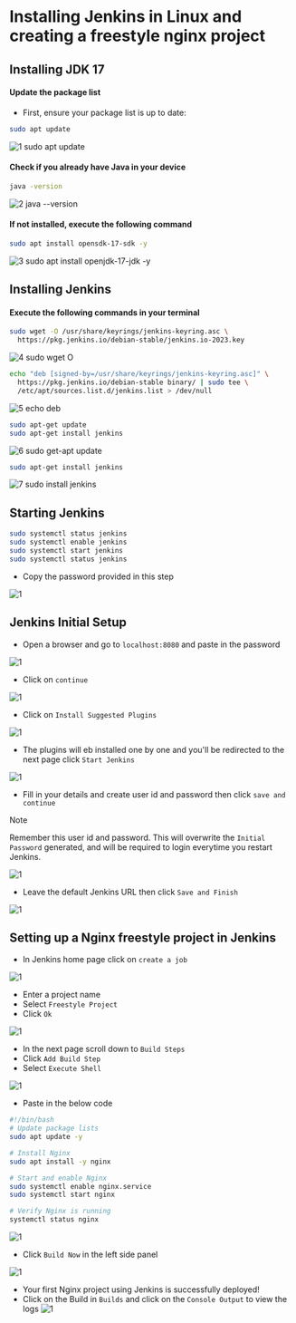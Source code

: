 # Installing Jenkins in Linux and creating a freestyle nginx project

## Installing JDK 17

#### Update the package list

  - First, ensure your package list is up to date:

```bash
sudo apt update
```
![1 sudo apt update](https://github.com/user-attachments/assets/1daaa9a1-842c-49a4-a2be-75b28bb69082)

#### Check if you already have Java in your device
```bash
java -version
```
![2 java --version](https://github.com/user-attachments/assets/f8f1025b-9ff0-457a-8c47-14547bbc4d26)

#### If not installed, execute the following command
```bash
sudo apt install opensdk-17-sdk -y
```
![3 sudo apt install openjdk-17-jdk -y](https://github.com/user-attachments/assets/81180b19-b048-4dd6-894b-11b12ff9be7b)

## Installing Jenkins

#### Execute the following commands in your terminal

```bash
sudo wget -O /usr/share/keyrings/jenkins-keyring.asc \
  https://pkg.jenkins.io/debian-stable/jenkins.io-2023.key
```
![4 sudo wget O](https://github.com/user-attachments/assets/71a1f29e-cf12-4851-90b4-fd33015335ea)

```bash
echo "deb [signed-by=/usr/share/keyrings/jenkins-keyring.asc]" \
  https://pkg.jenkins.io/debian-stable binary/ | sudo tee \
  /etc/apt/sources.list.d/jenkins.list > /dev/null
```
![5 echo deb](https://github.com/user-attachments/assets/2fb7d860-dd13-4e76-803f-5cd910d38010)

```bash
sudo apt-get update
sudo apt-get install jenkins
```
![6 sudo get-apt update](https://github.com/user-attachments/assets/a9acc0aa-0c98-459d-a9f3-af1965284e1e)

```bash
sudo apt-get install jenkins
```
![7 sudo install jenkins](https://github.com/user-attachments/assets/19b473d7-5688-48be-9569-9a0bcaaa7af1)


## Starting Jenkins
```bash
sudo systemctl status jenkins
sudo systemctl enable jenkins
sudo systemctl start jenkins
sudo systemctl status jenkins
```
 - Copy the password provided in this step

![1](https://github.com/user-attachments/assets/8f7d48c8-66ac-4d48-b0ef-e420dcbc3b13)

## Jenkins Initial Setup
 - Open a browser and go to `localhost:8080` and paste in the password

![1](https://github.com/user-attachments/assets/23cefbc4-25ca-4ddc-a59c-3c958275764c)

 - Click on `continue`

![1](https://github.com/user-attachments/assets/ea2b865f-689d-4d00-801c-8e4847a20adb)

 - Click on `Install Suggested Plugins`

![1](https://github.com/user-attachments/assets/4fe685f6-5245-4075-ad4c-a87e981c25ca)

 - The plugins will eb installed one by one and you'll be redirected to the next page click `Start Jenkins`

![1](https://github.com/user-attachments/assets/ebd355c3-034e-4fe8-af74-d780d15bf8d7)

 - Fill in your details and create user id and password then click `save and continue`
> [!NOTE]  
> Remember this user id and password. This will overwrite the `Initial Password` generated, and will be required to login everytime you restart Jenkins.

![1](https://github.com/user-attachments/assets/41acee70-682f-4f54-912a-e9756a677091)

 - Leave the default Jenkins URL then click `Save and Finish`

![1](https://github.com/user-attachments/assets/7dc3ae3c-85f4-4820-80a4-9b455affc3ae)


## Setting up a Nginx freestyle project in Jenkins
 - In Jenkins home page click on `create a job`

![1](https://github.com/user-attachments/assets/90d7c7fb-50ed-4bd3-93f4-5afb45a29734)

 - Enter a project name
 - Select `Freestyle Project`
 - Click `Ok`

![1](https://github.com/user-attachments/assets/03d4672d-21e5-467f-9742-035c662784b8)

 - In the next page scroll down to `Build Steps`
 - Click `Add Build Step`
 - Select `Execute Shell`

![1](https://github.com/user-attachments/assets/60f7d6b0-85e9-44eb-a78b-9a94e8d46a94)

 - Paste in the below code
```bash
#!/bin/bash
# Update package lists
sudo apt update -y

# Install Nginx
sudo apt install -y nginx

# Start and enable Nginx
sudo systemctl enable nginx.service
sudo systemctl start nginx

# Verify Nginx is running
systemctl status nginx
```

![1](https://github.com/user-attachments/assets/27fd056c-ea7e-4069-9f23-fd7887260f96)

 - Click `Build Now` in the left side panel
   
![1](https://github.com/user-attachments/assets/290bb3be-cf50-40e8-b42e-a1cc9e2f2341)

 - Your first Nginx project using Jenkins is successfully deployed!
 - Click on the Build in `Builds` and click on the `Console Output` to view the logs
![1](https://github.com/user-attachments/assets/7a1271e1-da3a-4a32-95f0-de143585f826)
